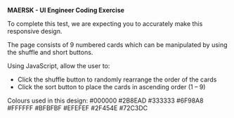 
**MAERSK - UI Engineer Coding Exercise**

To complete this test, we are expecting you to accurately make this responsive design.

The page consists of 9 numbered cards which can be manipulated by using the 
shuffle and short buttons.

Using JavaScript, allow the user to:

- Click the shuffle button to randomly rearrange the order of the cards
- Click the sort button to place the cards in ascending order (1 – 9)


Colours used in this design:
#000000 #2B8EAD
#333333 #6F98A8
#FFFFFF #BFBFBF
#EFEFEF #2F454E
#72C3DC